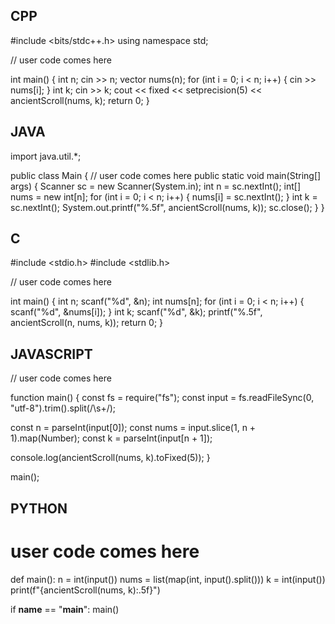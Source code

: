 ## CPP

#include <bits/stdc++.h>
using namespace std;

// user code comes here

int main() {
    int n;
    cin >> n;
    vector<int> nums(n);
    for (int i = 0; i < n; i++) {
        cin >> nums[i];
    }
    int k;
    cin >> k;
    cout << fixed << setprecision(5) << ancientScroll(nums, k);
    return 0;
}


## JAVA

import java.util.*;

public class Main {
    // user code comes here
    public static void main(String[] args) {
        Scanner sc = new Scanner(System.in);
        int n = sc.nextInt();
        int[] nums = new int[n];
        for (int i = 0; i < n; i++) {
            nums[i] = sc.nextInt();
        }
        int k = sc.nextInt();
        System.out.printf("%.5f", ancientScroll(nums, k));
        sc.close();
    }
}


## C

#include <stdio.h>
#include <stdlib.h>

// user code comes here

int main() {
    int n;
    scanf("%d", &n);
    int nums[n];
    for (int i = 0; i < n; i++) {
        scanf("%d", &nums[i]);
    }
    int k;
    scanf("%d", &k);
    printf("%.5f", ancientScroll(n, nums, k));
    return 0;
}


## JAVASCRIPT

// user code comes here

function main() {
  const fs = require("fs");
  const input = fs.readFileSync(0, "utf-8").trim().split(/\s+/);

  const n = parseInt(input[0]);
  const nums = input.slice(1, n + 1).map(Number);
  const k = parseInt(input[n + 1]);

  console.log(ancientScroll(nums, k).toFixed(5));
}

main();


## PYTHON

# user code comes here

def main():
    n = int(input())
    nums = list(map(int, input().split()))
    k = int(input())
    print(f"{ancientScroll(nums, k):.5f}")

if __name__ == "__main__":
    main()

